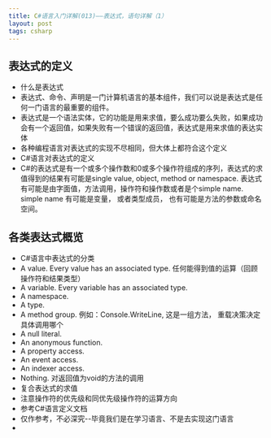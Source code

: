 ```yaml
---
title: C#语言入门详解(013)——表达式，语句详解（1）
layout: post
tags: csharp
---
```


## 表达式的定义
 * 什么是表达式
  *   表达式、命令、声明是一门计算机语言的基本组件，我们可以说是表达式是任何一门语言的最重要的组件。
  *   表达式是一个语法实体，它的功能是用来求值，要么成功要么失败，如果成功会有一个返回值，如果失败有一个错误的返回值，表达式是用来求值的表达实体
  *   各种编程语言对表达式的实现不尽相同，但大体上都符合这个定义
 *  C#语言对表达式的定义
   * C#的表达式是有一个或多个操作数和0或多个操作符组成的序列，表达式的求值得到的结果有可能是single value, object, method or namespace.   表达式有可能是由字面值，方法调用，操作符和操作数或者是个simple name. simple name 有可能是变量， 或者类型成员， 也有可能是方法的参数或命名空间。

## 各类表达式概览
* C#语言中表达式的分类
 * A value. Every value has an associated type. 任何能得到值的运算（回顾操作符和结果类型）
 * A variable. Every variable has an associated type.
 * A namespace.
 * A type.
 * A method group. 例如：Console.WriteLine, 这是一组方法， 重载决策决定具体调用哪个
 * A null literal.
 * An anonymous function.
 * A property access.
 * An event access.
 * An indexer access.
 * Nothing. 对返回值为void的方法的调用
* 复合表达式的求值
 * 注意操作符的优先级和同优先级操作符的运算方向
* 参考C#语言定义文档
 * 仅作参考，不必深究--毕竟我们是在学习语言、不是去实现这门语言 
 *